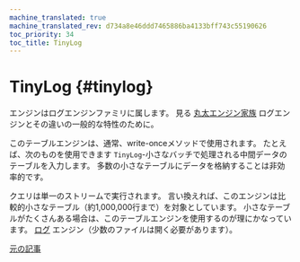 ```yaml
---
machine_translated: true
machine_translated_rev: d734a8e46ddd7465886ba4133bff743c55190626
toc_priority: 34
toc_title: TinyLog
---
```


# TinyLog {#tinylog}

エンジンはログエンジンファミリに属します。 見る [丸太エンジン家族](log-family.md) ログエンジンとその違いの一般的な特性のために。

このテーブルエンジンは、通常、write-onceメソッドで使用されます。 たとえば、次のものを使用できます `TinyLog`-小さなバッチで処理される中間データのテーブルを入力します。 多数の小さなテーブルにデータを格納することは非効率的です。

クエリは単一のストリームで実行されます。 言い換えれば、このエンジンは比較的小さなテーブル（約1,000,000行まで）を対象としています。 小さなテーブルがたくさんある場合は、このテーブルエンジンを使用するのが理にかなっています。 [ログ](log.md) エンジン（少数のファイルは開く必要があります）。

[元の記事](https://clickhouse.tech/docs/en/operations/table_engines/tinylog/) <!--hide-->
